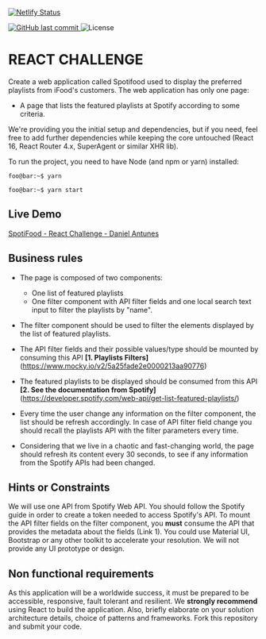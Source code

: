 [![Netlify Status](https://api.netlify.com/api/v1/badges/76cdedac-a8db-46cf-945c-af88116a5a62/deploy-status)](https://app.netlify.com/sites/spotifood-daniel4ntunes/deploys)

<a href="https://github.com/daniel4ntunes/SpotiFood/commits/master">
  <img alt="GitHub last commit" src="https://img.shields.io/github/last-commit/daniel4ntunes/SpotiFood.svg">
</a>

<img alt="License" src="https://img.shields.io/badge/license-MIT-brightgreen">

# REACT CHALLENGE

Create a web application called Spotifood used to display the preferred playlists from iFood's customers. The web application has only one page:

- A page that lists the featured playlists at Spotify according to some criteria.

We're providing you the initial setup and dependencies, but if you need, feel free to add further dependencies while keeping the core untouched (React 16, React Router 4.x, SuperAgent or similar XHR lib).

To run the project, you need to have Node (and npm or yarn) installed:

```console
foo@bar:~$ yarn
```

```console
foo@bar:~$ yarn start
```

## Live Demo

[SpotiFood - React Challenge - Daniel Antunes](https://spotifood-daniel4ntunes.netlify.app/)

## Business rules

- The page is composed of two components:

  - One list of featured playlists
  - One filter component with API filter fields and one local search text input to filter the playlists by "name".

- The filter component should be used to filter the elements displayed by the list of featured playlists.
- The API filter fields and their possible values/type should be mounted by consuming this API **[1. Playlists Filters]**(https://www.mocky.io/v2/5a25fade2e0000213aa90776)
- The featured playlists to be displayed should be consumed from this API **[2. See the documentation from Spotify]**(https://developer.spotify.com/web-api/get-list-featured-playlists/)
- Every time the user change any information on the filter component, the list should be refresh accordingly. In case of API filter field change you should recall the playlists API with the filter parameters every time.
- Considering that we live in a chaotic and fast-changing world, the page should refresh its content every 30 seconds, to see if any information from the Spotify APIs had been changed.

## Hints or Constraints

We will use one API from Spotify Web API. You should follow the Spotify guide in order to create a token needed to access Spotify's API.
To mount the API filter fields on the filter component, you **must** consume the API that provides the metadata about the fields (Link 1).
You could use Material UI, Bootstrap or any other toolkit to accelerate your resolution. We will not provide any UI prototype or design.

## Non functional requirements

As this application will be a worldwide success, it must be prepared to be accessible, responsive, fault tolerant and resilient.
We **strongly recommend** using React to build the application.
Also, briefly elaborate on your solution architecture details, choice of patterns and frameworks.
Fork this repository and submit your code.
